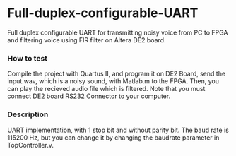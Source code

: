 # Full-duplex-configurable-UART
Full duplex configurable UART for transmitting noisy voice from PC to FPGA and filtering voice using FIR filter on Altera DE2 board.

### How to test

Compile the project with Quartus II, and program it on DE2 Board, send the input.wav, which is a noisy sound, with Matlab.m to the FPGA.
Then, you can play the recieved audio file which is filtered. Note that you must connect DE2 board RS232 Connector to your computer. 

### Description

UART implementation, with 1 stop bit and without parity bit. The baud rate is 115200 Hz, but you can change it by changing the baudrate parameter in TopController.v.
